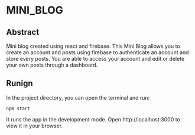 # MINI_BLOG
 
 ## Abstract

Mini blog created using react and firebase. This Mini Blog allows you to create an account and posts using firebase to authenticate an account and store every posts. You are able to access your account and edit or delete your own posts through a dashboard.

## Runign

In the project directory, you can open the terminal and run:

```npm start```

It runs the app in the development mode.
Open http://localhost:3000 to view it in your browser.
